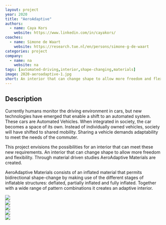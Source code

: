 ```yaml
---
layout: project
year: 2020
title: "AeroAdaptive"
authors:
  - name: Caya Kors
    website: https://www.linkedin.com/in/cayakors/
coaches:
  - name: Simone de Waart
    website: https://research.tue.nl/en/persons/simone-g-de-waart
categories: project
company:
  - name: na
    website: na
tags: [automated-driving,interior,shape-changing,materials]
image: 2020-aeroadaptive-1.jpg
short: An interior that can change shape to allow more freedom and flexibility.
---
```


## Description
Currently humans monitor the driving environment in cars, but new technologies have emerged that enable a shift to an automated system. These cars are Automated Vehicles. When integrated in society, the car becomes a space of its own. Instead of individually owned vehicles, society will have shifted to shared mobility. Sharing a vehicle demands adaptability to meet the needs of the commuter.

This project envisions the possibilities for an interior that can meet these new requirements. An interior that can change shape to allow more freedom and flexibility. Through material driven studies AeroAdaptive Materials are created.

AeroAdaptive Materials consists of an inflated material that permits bidirectional shape-change by making use of the different stages of inflatable structures: deflated, partially inflated and fully inflated. Together with a wide range of pattern combinations it creates an adaptive interior.

<div class="project-image">
  <img src="/assets/img/2020-aeroadaptive-2.jpg">
</div>
<div class="project-image">
  <img src="/assets/img/2020-aeroadaptive-3.jpg">
</div>
<div class="project-image">
  <img src="/assets/img/2020-aeroadaptive-4.jpg">
</div>
<div class="project-image">
  <img src="/assets/img/2020-aeroadaptive-5.jpg">
</div>
<div class="project-image">
  <img src="/assets/img/2020-aeroadaptive-6.jpg">
</div>